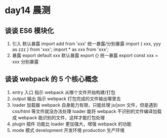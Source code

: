 # day14 晨测

## 谈谈 ES6 模块化
1. 引入
  默认暴露
    import add from 'xxx'
  统一暴露/分别暴露
    import { xxx, yyy as zzz } from 'xxx';
    import * as xxx from 'xxx';
2. 暴露
  export default xxx  默认暴露
  export {}           统一暴露
  export const xxx = xxx 分别暴露

## 谈谈 webpack 的 5 个核心概念
1. entry 入口
   指示 webpack 从哪个文件开始构建/打包
2. output 输出
   指示 webpack 打包完成的文件输出哪里去
3. loader 加载器
   webpack 自身能力有限，只能处理 js/json 文件，但是遇到 css/html 等文件就没办法处理
   loader 能将 webpack 不识别的文件编译加载成 webpack 能识别的文件，这样才能打包处理
4. plugin 插件
   功能比 loader 更加强大，增强 webpack 的功能
5. mode 模式
   development 开发环境
   production 生产环境